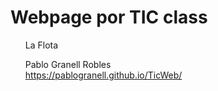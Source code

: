 # Webpage por TIC class
<ol>La Flota
  
Pablo Granell Robles<br>
https://pablogranell.github.io/TicWeb/
